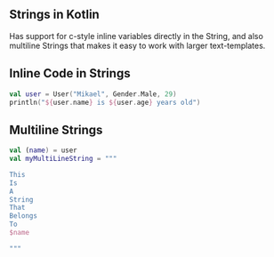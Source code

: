 Strings in Kotlin
----------------------
Has support for c-style inline variables directly in the String, and also multiline Strings that makes it easy to work with larger text-templates.

Inline Code in Strings
----------------------
```kotlin
val user = User("Mikael", Gender.Male, 29)
println("${user.name} is ${user.age} years old")
```

Multiline Strings
----------------------
```kotlin
val (name) = user
val myMultiLineString = """

This
Is
A
String
That
Belongs
To
$name

"""
```
